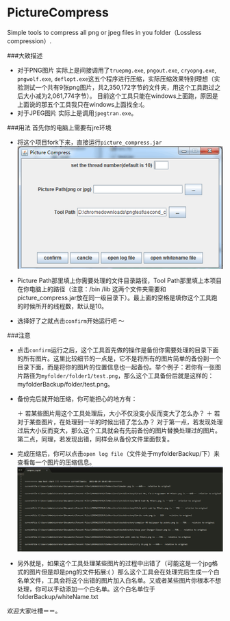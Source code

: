 # PictureCompress
Simple tools to compress all png or jpeg files in you folder（Lossless compression）.


###大致描述
* 对于PNG图片
实际上是间接调用了`truepmg.exe`, `pngout.exe`, `cryopng.exe`, `pngwolf.exe`, `deflopt.exe`这五个程序进行压缩，实际压缩效果特别理想（实验测试一个共有9张png图片，共2,350,172字节的文件夹，用这个工具跑过之后大小减为2,061,774字节）。
目前这个工具只能在windows上面跑，原因是上面说的那五个工具我只在windows上面找全:(。
* 对于JPEG图片
实际上是调用`jpegtran.exe`。

###用法
首先你的电脑上需要有jre环境
* 将这个项目fork下来，直接运行`picture_compress.jar`
![](https://github.com/fenjuly/Mini/raw/master/mypiclib/picture_compress.png)

* Picture Path那里填上你需要处理的文件目录路径，Tool Path那里填上本项目在你电脑上的路径（注意：/bin /lib 这两个文件夹需要和picture_compress.jar放在同一级目录下）。最上面的空格是填你这个工具跑的时候所开的线程数，默认是10。

* 选择好了之就点击`confirm`开始运行吧 ～


###注意
* 点击`confirm`运行之后，这个工具首先做的操作是备份你需要处理的目录下面的所有图片。这里比较细节的一点是，它不是将所有的图片简单的备份到一个目录下面，而是将你的图片的位置信息也一起备份。举个例子：若你有一张图片路径为`myfolder/folder1/test.png`，那么这个工具备份后就是这样的：myfolderBackup/folder/test.png。

* 备份完后就开始压缩，你可能担心的地方有：

  ＋ 若某些图片用这个工具处理后，大小不仅没变小反而变大了怎么办？ 
  ＋ 若对于某些图片，在处理到一半的时候出错了怎么办？
对于第一点，若发现处理过后大小反而变大，那么这个工具就会有先前备份的图片替换处理过的图片。第二点，同理，若发现出错，同样会从备份文件里面恢复。

* 完成压缩后，你可以点击`open log file`（文件处于myfolderBackup/下）来查看每一个图片的压缩信息。
![](https://raw.githubusercontent.com/fenjuly/Mini/master/mypiclib/compress_log.png)

* 另外就是，如果这个工具处理某些图片的过程中出错了（可能这是一个jpg格式的图片但是却是png的文件拓展:( ）那么这个工具会在处理完后生成一个白名单文件，工具会将这个出错的图片加入白名单。又或者某些图片你根本不想处理，你可以手动添加一个白名单。这个白名单位于folderBackup/whiteName.txt

欢迎大家吐槽＝＝。


